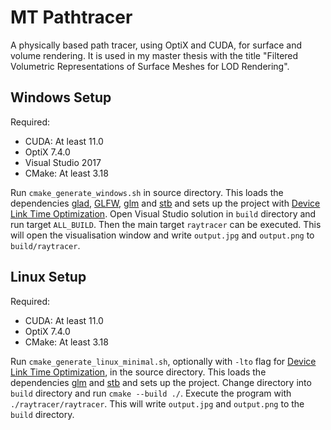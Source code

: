 # MT Pathtracer
A physically based path tracer, using OptiX and CUDA, for surface and volume rendering. It is used in my master thesis with the title "Filtered Volumetric Representations of Surface Meshes for LOD Rendering".
## Windows Setup
Required:
* CUDA: At least 11.0
* OptiX 7.4.0
* Visual Studio 2017
* CMake: At least 3.18

Run `cmake_generate_windows.sh` in source directory. This loads the dependencies [glad](https://github.com/Dav1dde/glad), [GLFW](https://github.com/glfw/glfw), [glm](https://github.com/g-truc/glm) and [stb](https://github.com/nothings/stb) and sets up the project with [Device Link Time Optimization](https://developer.nvidia.com/blog/improving-gpu-app-performance-with-cuda-11-2-device-lto/). Open Visual Studio solution in `build` directory and run target `ALL_BUILD`. Then the main target `raytracer` can be executed. This will open the visualisation window and write `output.jpg` and `output.png` to `build/raytracer`.

## Linux Setup
Required:
* CUDA: At least 11.0
* OptiX 7.4.0
* CMake: At least 3.18

Run `cmake_generate_linux_minimal.sh`, optionally with `-lto` flag for [Device Link Time Optimization](https://developer.nvidia.com/blog/improving-gpu-app-performance-with-cuda-11-2-device-lto/), in the source directory. This loads the dependencies [glm](https://github.com/g-truc/glm) and [stb](https://github.com/nothings/stb) and sets up the project. Change directory into `build` directory and run `cmake --build ./`. Execute the program with `./raytracer/raytracer`. This will write `output.jpg` and `output.png` to the `build` directory.